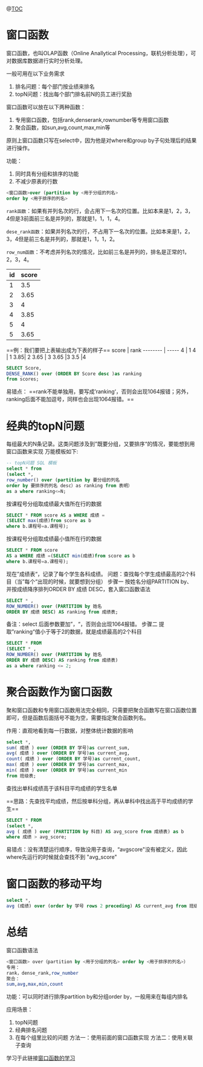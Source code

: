 @[TOC](20220724日报)
# 窗口函数

窗口函数，也叫OLAP函数（Online Anallytical Processing，联机分析处理），可对数据库数据进行实时分析处理。

一般可用在以下业务需求
1. 排名问题：每个部门按业绩来排名
2. topN问题：找出每个部门排名前N的员工进行奖励

窗口函数可以放在以下两种函数：

1. 专用窗口函数，包括rank,denserank,rownumber等专用窗口函数
2. 聚合函数，如sun,avg,count,max,min等

原则上窗口函数只写在select中，因为他是对where和group by子句处理后的结果进行操作。

功能：
1. 同时具有分组和排序的功能
2. 不减少原表的行数
```sql
<窗口函数>over (partition by <用于分组的列名>
order by <用于排序的列名>
```

`rank函数`：如果有并列名次的行，会占用下一名次的位置。比如本来是1，2，3，4但是3前面前三名是并列的，那就是1，1，1，4。

`dese_rank函数`：如果并列名次的行，不占用下一名次的位置。比如本来是1，2，3，4但是前三名是并列的，那就是1，1，1，2。

`row_num函数`：不考虑并列名次的情况，比如前三名是并列的，排名是正常的1，2，3，4。


id    | score
-------- | -----
1  | 3.5
2  | 3.65
3  | 4
4 | 3.85
5 |4
5 |3.65

==例：我们要把上表输出成为下表的样子==
score    | rank
-------- | -----
4  | 1
4  | 1
3.85| 2
3.65 | 3
3.65 |3
3.5 |4

```sql
SELECT Score,
DENSE_RANK() over (ORDER BY Score desc )as ranking
from scores;
```

易错点：
==rank不能单独用，要写成’ranking‘，否则会出现1064报错；另外，ranking后面不能加逗号，同样也会出现1064报错。==

# 经典的topN问题
每组最大的N条记录。这类问题涉及到”既要分组，又要排序“的情况，要能想到用窗口函数来实现
万能模板如下:
```sql
-- topN问题 SQL 模板
select * from
(select *,
row_number() over (partition by 要分组的列名
order by 要排序的列名 desc）as ranking from 表明）
as a where ranking<=N;
```
按课程号分组取成绩最大值所在行的数据
```sql
SELECT * FROM score AS a WHERE 成绩 =
(SELECT max(成绩)from score as b 
where b.课程号=a.课程号);
```
按课程号分组取成绩最小值所在行的数据
```sql
SELECT * FROM score 
AS a WHERE 成绩 =(SELECT min(成绩)from score as b 
where b.课程号=a.课程号);
```
现在”成绩表“，记录了每个学生各科成绩。
问题：查找每个学生成绩最高的2个科目（当”每个“出现的时候，就要想到分组）
步骤一 按姓名分组PARTITION by、并按成绩降序排列ORDER BY 成绩 DESC，套入窗口函数语法
```sql
SELECT * ,
ROW_NUMBER() over (PARTITION by 姓名
ORDER BY 成绩 DESC) AS ranking from 成绩表;
```
备注：select 后面参数要加”，“，否则会出现1064报错。
步骤二 提取”ranking“值小于等于2的数据，就是成绩最高的2个科目
```sql
SELECT * FROM
(SELECT * ,
ROW_NUMBER() over (PARTITION by 姓名
ORDER BY 成绩 DESC) AS ranking from 成绩表)
as a where ranking <= 2;
```

# 聚合函数作为窗口函数

聚和窗口函数和专用窗口函数用法完全相同，只需要把聚合函数写在窗口函数位置即可，但是函数后面括号不能为空，需要指定聚合函数列名。

作用：直观地看到每一行数据，对整体统计数据的影响

```sql
select *,
sum( 成绩 ) over (ORDER BY 学号)as current_sum,
avg( 成绩 ) over (ORDER BY 学号)as current_avg,
count( 成绩 ) over (ORDER BY 学号)as current_count,
max( 成绩 ) over (ORDER BY 学号)as current_max,
min( 成绩 ) over (ORDER BY 学号)as current_min
from 班级表;
```
查找出单科成绩高于该科目平均成绩的学生名单

==思路：先查找平均成绩，然后按单科分组，再从单科中找出高于平均成绩的学生==
```sql
SELECT * FROM
(select *,
avg ( 成绩 ) over (PARTITION by 科目) AS avg_score from 成绩表) as b 
where 成绩 > avg_score;
```

易错点：没有清楚运行顺序，导致没用子查询，“avgscore"没有被定义，因此where先运行的时候就会查找不到 "avg_score"
# 窗口函数的移动平均
```sql 
select *,
avg (成绩) over (order by 学号 rows 2 preceding) AS current_avg from 班级表;
```

# 总结
窗口函数语法
```sql
<窗口函数> over（partition by <用于分组的列名> order by <用于排序的列名>）
专用：
rank，dense_rank,row_number
聚合：
sum,avg,max,min,count
```
功能：可以同时进行排序partition by和分组order by，一般用来在每组内排名

应用场景：
1. topN问题
2. 经典排名问题
3. 在每个组里比较的问题
方法一：使用前面的窗口函数实现
方法二：使用关联子查询

学习于此链接[窗口函数的学习](https://zhuanlan.zhihu.com/p/162723591)
